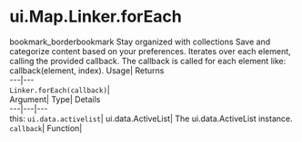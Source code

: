  
#  ui.Map.Linker.forEach 
bookmark_borderbookmark Stay organized with collections  Save and categorize content based on your preferences. 
Iterates over each element, calling the provided callback. The callback is called for each element like: callback(element, index). Usage| Returns  
---|---  
`Linker.forEach(callback)`|   
Argument| Type| Details  
---|---|---  
this: `ui.data.activelist`| ui.data.ActiveList| The ui.data.ActiveList instance.  
`callback`| Function|   
